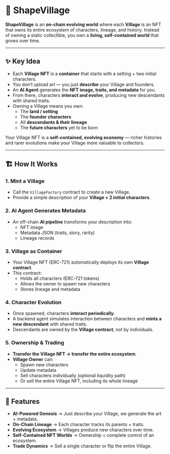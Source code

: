 # 🌱 ShapeVillage

**ShapeVillage** is an **on-chain evolving world** where each **Village** is an NFT that owns its entire ecosystem of characters, lineage, and history. Instead of owning a static collectible, you own a **living, self-contained world** that grows over time.

---

## ✨ Key Idea

- Each **Village NFT** is a **container** that starts with a setting + two initial characters.
- You don’t upload art — you just **describe** your Village and founders.
- An **AI Agent** generates the **NFT image, traits, and metadata** for you.
- From there, characters **interact and evolve**, producing new descendants with shared traits.
- Owning a Village means you own:
  - The **land / setting**
  - The **founder characters**
  - All **descendants & their lineage**
  - The **future characters** yet to be born

Your Village NFT is a **self-contained, evolving economy** — richer histories and rarer evolutions make your Village more valuable to collectors.

---

## 🏗 How It Works

### 1. Mint a Village

- Call the `VillageFactory` contract to create a new Village.
- Provide a simple description of your **Village + 2 initial characters**.

### 2. AI Agent Generates Metadata

- An off-chain **AI pipeline** transforms your description into:
  - NFT image
  - Metadata JSON (traits, story, rarity)
  - Lineage records

### 3. Village as Container

- Your Village NFT (ERC-721) automatically deploys its own **Village contract**.
- This contract:
  - Holds all characters (ERC-721 tokens)
  - Allows the owner to spawn new characters
  - Stores lineage and metadata

### 4. Character Evolution

- Once spawned, characters **interact periodically**.
- A backend agent simulates interaction between characters and **mints a new descendant** with shared traits.
- Descendants are owned by the **Village contract**, not by individuals.

### 5. Ownership & Trading

- **Transfer the Village NFT → transfer the entire ecosystem**.
- **Village Owner** can:
  - Spawn new characters
  - Update metadata
  - Sell characters individually (optional liquidity path)
  - Or sell the entire Village NFT, including its whole lineage

---

## 🔮 Features

- **AI-Powered Genesis** → Just describe your Village, we generate the art + metadata.
- **On-Chain Lineage** → Each character tracks its parents + traits.
- **Evolving Ecosystem** → Villages produce new characters over time.
- **Self-Contained NFT Worlds** → Ownership = complete control of an ecosystem.
- **Trade Dynamics** → Sell a single character or flip the entire Village.
